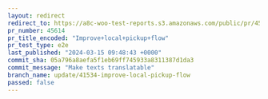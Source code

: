```yaml
---
layout: redirect
redirect_to: https://a8c-woo-test-reports.s3.amazonaws.com/public/pr/45614/e2e/index.html
pr_number: 45614
pr_title_encoded: "Improve+local+pickup+flow"
pr_test_type: e2e
last_published: "2024-03-15 09:48:43 +0000"
commit_sha: 05a796a8aefa5f1eb69ff745933a8311387d1da3
commit_message: "Make texts translatable"
branch_name: update/41534-improve-local-pickup-flow
passed: false
---
```

